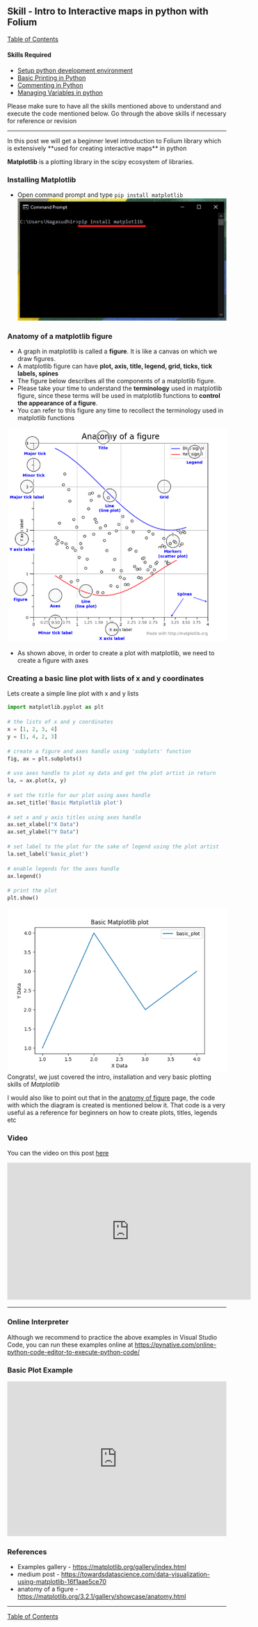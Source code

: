 ## Skill - Intro to Interactive maps in python with Folium
[Table of Contents](https://nagasudhir.blogspot.com/2020/04/taming-python-table-of-contents.html)

#### Skills Required
* [Setup python development environment](https://nagasudhir.blogspot.com/2020/04/setup-python-development-environment_14.html)
* [Basic Printing in Python](https://nagasudhir.blogspot.com/2020/04/basic-printing-in-python.html)
* [Commenting in Python](https://nagasudhir.blogspot.com/2020/04/comments-in-python.html)
* [Managing Variables in python](https://nagasudhir.blogspot.com/2020/04/managing-variables-in-python.html)

Please make sure to have all the skills mentioned above to understand and execute the code mentioned below. Go through the above skills if necessary for reference or revision
<hr/>
In this post we will get a beginner level introduction to Folium library which is extensively **used for creating interactive maps** in python

**Matplotlib** is a plotting library in the scipy ecosystem of libraries.

### Installing Matplotlib
* Open command prompt and type ```pip install matplotlib```
![pip install matplotlib](https://github.com/nagasudhirpulla/taming_python/raw/master/blog/skills/assets/img/install_matplotlib.png)
### Anatomy of a matplotlib figure
* A graph in matplotlib is called a **figure**. It is like a canvas on which we draw figures.
* A matplotlib figure can have **plot, axis, title, legend, grid, ticks, tick labels, spines**
* The figure below describes all the components of a matplotlib figure. 
* Please take your time to understand the **terminology** used in matplotlib figure, since these terms will be used in matplotlib functions to **control the appearance of a figure**.
* You can refer to this figure any time to recollect the terminology used in matplotlib functions

![anatomy of a matplotlib figure](https://github.com/nagasudhirpulla/taming_python/raw/master/blog/skills/assets/img/anatomy_of_matplotlib_figure.PNG)
* As shown above, in order to create a plot with matplotlib, we need to create a figure with axes

### Creating a basic line plot with lists of x and y coordinates
Lets create a simple line plot with x and y lists
```python
import matplotlib.pyplot as plt

# the lists of x and y coordinates
x = [1, 2, 3, 4]
y = [1, 4, 2, 3]

# create a figure and axes handle using 'subplots' function
fig, ax = plt.subplots()

# use axes handle to plot xy data and get the plot artist in return
la, = ax.plot(x, y)

# set the title for our plot using axes handle
ax.set_title('Basic Matplotlib plot')

# set x and y axis titles using axes handle
ax.set_xlabel("X Data")
ax.set_ylabel("Y Data")

# set label to the plot for the sake of legend using the plot artist
la.set_label('basic_plot')

# enable legends for the axes handle
ax.legend()

# print the plot
plt.show()
```
![plot_python_output](https://github.com/nagasudhirpulla/taming_python/raw/master/blog/skills/assets/img/basic_matplotlib_plot.png)
Congrats!, we just covered the intro, installation and very basic plotting skills of *Matplotlib*

I would also like to point out that in the [anatomy of figure](https://matplotlib.org/3.2.1/gallery/showcase/anatomy.html) page, the code with which the diagram is created is mentioned below it. That code is a very useful as a reference for beginners on how to create plots, titles, legends etc

### Video
You can the video on this post [here](https://youtu.be/Cy789_J-RWY)

<iframe width="560" height="315" src="https://www.youtube.com/embed/Cy789_J-RWY" title="YouTube video player" frameborder="0" allow="accelerometer; autoplay; clipboard-write; encrypted-media; gyroscope; picture-in-picture" allowfullscreen></iframe>

<hr/>

### Online Interpreter
Although we recommend to practice the above examples in Visual Studio Code, you can run these examples online at https://pynative.com/online-python-code-editor-to-execute-python-code/

### Basic Plot Example
<iframe src="https://trinket.io/embed/python3/b3c8e34720" width="100%" height="356" frameborder="0" marginwidth="0" marginheight="0" allowfullscreen></iframe>

### References
* Examples gallery - https://matplotlib.org/gallery/index.html
* medium post - https://towardsdatascience.com/data-visualization-using-matplotlib-16f1aae5ce70
* anatomy of a figure - https://matplotlib.org/3.2.1/gallery/showcase/anatomy.html
<hr/>

[Table of Contents](https://nagasudhir.blogspot.com/2020/04/taming-python-table-of-contents.html)


<!--stackedit_data:
eyJoaXN0b3J5IjpbLTY1MTg3MDE5MF19
-->